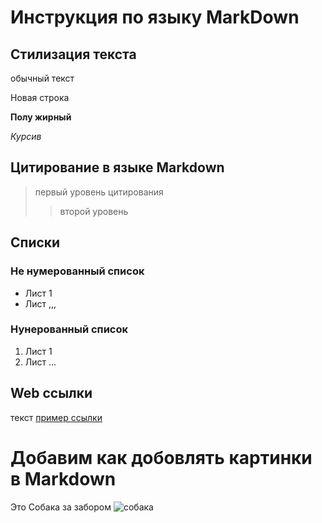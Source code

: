 # Инструкция по языку MarkDown

## Стилизация текста
обычный текст

Новая строка

**Полу жирный**

*Курсив*

## Цитирование в языке Markdown
> первый уровень цитирования
>>второй уровень

## Списки
### Не нумерованный список
* Лист 1
* Лист ,,,

### Нунерованный список
1. Лист 1
2. Лист ...

## Web ссылки
текст [пример ссылки](http.example.com "всплывающая подсказка")

# Добавим как добовлять картинки в Markdown
Это Собака за забором
![собака](dog.jpg)
